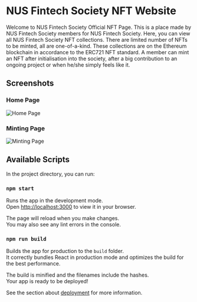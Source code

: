 # NUS Fintech Society NFT Website

Welcome to NUS Fintech Society Official NFT Page. This is a place made by NUS Fintech Society members for NUS Fintech Society. Here, you can view all NUS Fintech Society NFT collections. There are limited number of NFTs to be minted, all are one-of-a-kind. These collections are on the Ethereum blockchain in accordance to the ERC721 NFT standard. A member can mint an NFT after initialisation into the society, after a big contribution to an ongoing project or when he/she simply feels like it.

## Screenshots
### Home Page
![Home Page](https://gateway.pinata.cloud/ipfs/QmNzoDP75MAja3yU3tJU8XrSoPFPnsCq2n7HbCWbfy5AVP)

### Minting Page
![Minting Page](https://gateway.pinata.cloud/ipfs/QmNP55vADYebXNbVr4i88GahPhCFkwQuR8juQo727mJ2mY)

## Available Scripts

In the project directory, you can run:

### `npm start`

Runs the app in the development mode.\
Open [http://localhost:3000](http://localhost:3000) to view it in your browser.

The page will reload when you make changes.\
You may also see any lint errors in the console.

### `npm run build`

Builds the app for production to the `build` folder.\
It correctly bundles React in production mode and optimizes the build for the best performance.

The build is minified and the filenames include the hashes.\
Your app is ready to be deployed!

See the section about [deployment](https://facebook.github.io/create-react-app/docs/deployment) for more information.
